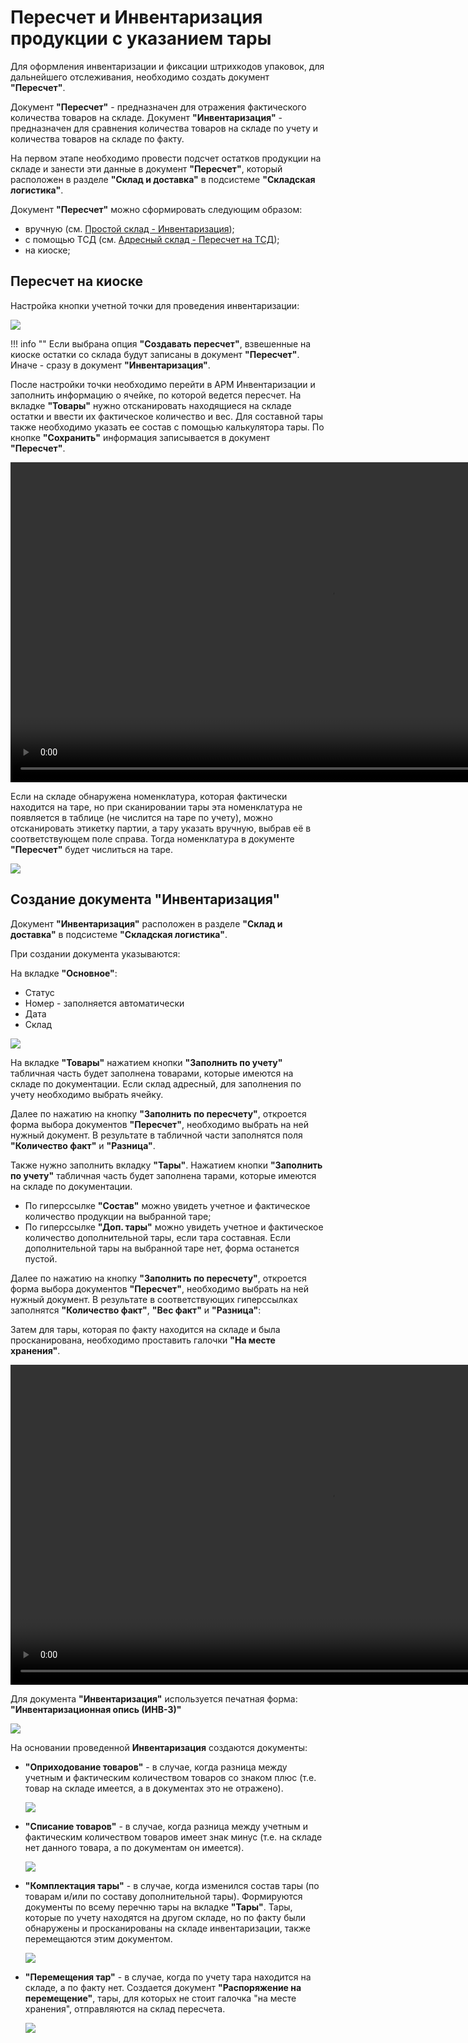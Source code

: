 # Пересчет и Инвентаризация продукции с указанием тары

Для оформления инвентаризации и фиксации штрихкодов упаковок, для дальнейшего отслеживания, необходимо создать документ **"Пересчет"**.

Документ **"Пересчет"** - предназначен для отражения фактического количества товаров на складе. Документ **"Инвентаризация"** - предназначен для сравнения количества товаров на складе по учету и количества товаров на складе по факту.

На первом этапе необходимо провести подсчет остатков продукции на складе и занести эти данные в документ **"Пересчет"**, который расположен в разделе **"Склад и доставка"** в подсистеме **"Складская логистика"**.

Документ **"Пересчет"** можно сформировать следующим образом:

- вручную (см. [Простой склад - Инвентаризация](../SimpleWarehouse/Inventar.md));
- с помощью ТСД (см. [Адресный склад - Пересчет на ТСД](../AddressWarehouse/Inventar/PereschetNaTCD.md));
- на киоске;

## Пересчет на киоске

Настройка кнопки учетной точки для проведения инвентаризации:

![](InventoryContainers.assets/1.png)

!!! info ""
    Если выбрана опция **"Создавать пересчет"**, взвешенные на киоске остатки со склада будут записаны в документ **"Пересчет"**. Иначе - сразу в документ **"Инвентаризация"**.

После настройки точки необходимо перейти в АРМ Инвентаризации и заполнить информацию о ячейке, по которой ведется пересчет. На вкладке **"Товары"** нужно отсканировать находящиеся на складе остатки и ввести их фактическое количество и вес. Для составной тары также необходимо указать ее состав с помощью калькулятора тары. По кнопке **"Сохранить"** информация записывается в документ **"Пересчет"**.

<video source src="../InventoryContainers.assets/1.mp4" width="1024" controls="controls"> </video>

Если на складе обнаружена номенклатура, которая фактически находится на таре, но при сканировании тары эта номенклатура не появляется в таблице (не числится на таре по учету), можно отсканировать этикетку партии, а тару указать вручную, выбрав её в соответствующем поле справа. Тогда номенклатура в документе **"Пересчет"** будет числиться на таре.

![](InventoryContainers.assets/1.gif)

## Создание документа "Инвентаризация"

Документ **"Инвентаризация"** расположен в разделе **"Склад и доставка"** в подсистеме **"Складская логистика"**.

При создании документа указываются:

На вкладке **"Основное"**:

- Статус
- Номер - заполняется автоматически
- Дата
- Склад

![](InventoryContainers.assets/2.png)

На вкладке **"Товары"** нажатием кнопки **"Заполнить по учету"** табличная часть будет заполнена товарами, которые имеются на складе по документации. Если склад адресный, для заполнения по учету необходимо выбрать ячейку.

Далее по нажатию на кнопку **"Заполнить по пересчету"**, откроется форма выбора документов **"Пересчет"**, необходимо выбрать на ней нужный документ. В результате в табличной части заполнятся поля **"Количество факт"** и **"Разница"**.

Также нужно заполнить вкладку **"Тары"**. Нажатием кнопки **"Заполнить по учету"** табличная часть будет заполнена тарами, которые имеются на складе по документации. 

- По гиперссылке **"Состав"** можно увидеть учетное и фактическое количество продукции на выбранной таре;
- По гиперссылке **"Доп. тары"** можно увидеть учетное и фактическое количество дополнительной тары, если тара составная. Если дополнительной тары на выбранной таре нет, форма останется пустой.

Далее по нажатию на кнопку **"Заполнить по пересчету"**, откроется форма выбора документов **"Пересчет"**, необходимо выбрать на ней нужный документ. В результате в соответствующих гиперссылках заполнятся **"Количество факт"**, **"Вес факт"** и **"Разница"**:

Затем для тары, которая по факту находится на складе и была просканирована, необходимо проставить галочки **"На месте хранения"**.

<video source src="../InventoryContainers.assets/2.mp4" width="1024" controls="controls"> </video>

Для документа **"Инвентаризация"** используется печатная форма: **"Инвентаризационная опись (ИНВ-3)"**

![](InventoryContainers.assets/3.png)

На основании проведенной **Инвентаризация** создаются документы:

- **"Оприходование товаров"** - в случае, когда разница между учетным и фактическим количеством товаров со знаком плюс (т.е. товар на складе имеется, а в документах это не отражено).

    ![](InventoryContainers.assets/2.gif)

- **"Списание товаров"** - в случае, когда разница между учетным и фактическим количеством товаров имеет знак минус (т.е. на складе нет данного товара, а по документам он имеется).

    ![](InventoryContainers.assets/3.gif)

- **"Комплектация тары"** - в случае, когда изменился состав тары (по товарам и/или по составу дополнительной тары). Формируются документы по всему перечню тары на вкладке **"Тары"**. Тары, которые по учету находятся на другом складе, но по факту были обнаружены и просканированы на складе инвентаризации, также перемещаются этим документом.

    ![](InventoryContainers.assets/4.gif)

- **"Перемещения тар"** - в случае, когда по учету тара находится на складе, а по факту нет. Создается документ **"Распоряжение на перемещение"**, тары, для которых не стоит галочка "на месте хранения", отправляются на склад пересчета. 

    ![](InventoryContainers.assets/5.gif)

